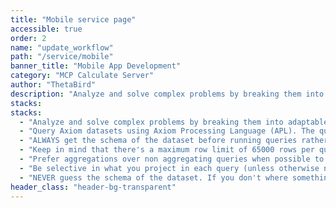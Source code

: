 ```yaml
---
title: "Mobile service page"
accessible: true
order: 2
name: "update_workflow"
path: "/service/mobile"
banner_title: "Mobile App Development"
category: "MCP Calculate Server"
author: "ThetaBird"
description: "Analyze and solve complex problems by breaking them into adaptable steps. Recommends MCP tools for each stage, providing rationale and execution order to maintain context and filter irrelevant information."
stacks:
stacks:
  - "Analyze and solve complex problems by breaking them into adaptable steps. Recommends MCP tools for each stage, providing rationale and execution order to maintain context and filter irrelevant information."
  - "Query Axiom datasets using Axiom Processing Language (APL). The query must be a valid APL query string."
  - "ALWAYS get the schema of the dataset before running queries rather than guessing."
  - "Keep in mind that there's a maximum row limit of 65000 rows per query."
  - "Prefer aggregations over non aggregating queries when possible to reduce the amount of data returned."
  - "Be selective in what you project in each query (unless otherwise needed, like for discovering the schema). It's expensive to project all fields."
  - "NEVER guess the schema of the dataset. If you don't where something is, use search first to find in which fields it appears."
header_class: "header-bg-transparent"
---
```

